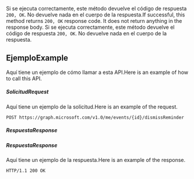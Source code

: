 <span data-ttu-id="ca193-p102">Si se ejecuta correctamente, este método devuelve el código de respuesta `200, OK`. No devuelve nada en el cuerpo de la respuesta.</span><span class="sxs-lookup"><span data-stu-id="ca193-p102">If successful, this method returns `200, OK` response code. It does not return anything in the response body.</span></span>
Si se ejecuta correctamente, este método devuelve el código de respuesta `200, OK`. No devuelve nada en el cuerpo de la respuesta.

## <span data-ttu-id="ca193-118">Ejemplo</span><span class="sxs-lookup"><span data-stu-id="ca193-118">Example</span></span>
<a id="example" class="xliff"></a>
<span data-ttu-id="ca193-119">Aquí tiene un ejemplo de cómo llamar a esta API.</span><span class="sxs-lookup"><span data-stu-id="ca193-119">Here is an example of how to call this API.</span></span>
##### <span data-ttu-id="ca193-120">Solicitud</span><span class="sxs-lookup"><span data-stu-id="ca193-120">Request</span></span>
<a id="request" class="xliff"></a>
<span data-ttu-id="ca193-121">Aquí tiene un ejemplo de la solicitud.</span><span class="sxs-lookup"><span data-stu-id="ca193-121">Here is an example of the request.</span></span>
<!-- {
  "blockType": "request",
  "name": "event_dismissreminder"
}-->
```http
POST https://graph.microsoft.com/v1.0/me/events/{id}/dismissReminder
```

##### <span data-ttu-id="ca193-122">Respuesta</span><span class="sxs-lookup"><span data-stu-id="ca193-122">Response</span></span>
<a id="response" class="xliff"></a>
##### <span data-ttu-id="ca193-123">Respuesta</span><span class="sxs-lookup"><span data-stu-id="ca193-123">Response</span></span>
<a id="response" class="xliff"></a>
<span data-ttu-id="ca193-124">Aquí tiene un ejemplo de la respuesta.</span><span class="sxs-lookup"><span data-stu-id="ca193-124">Here is an example of the response.</span></span>
<!-- {
  "blockType": "response",
  "truncated": true
} -->
```http
HTTP/1.1 200 OK
```

<!-- uuid: 8fcb5dbc-d5aa-4681-8e31-b001d5168d79
2015-10-25 14:57:30 UTC -->
<!-- {
  "type": "#page.annotation",
  "description": "event: dismissReminder",
  "keywords": "",
  "section": "documentation",
  "tocPath": ""
}-->

